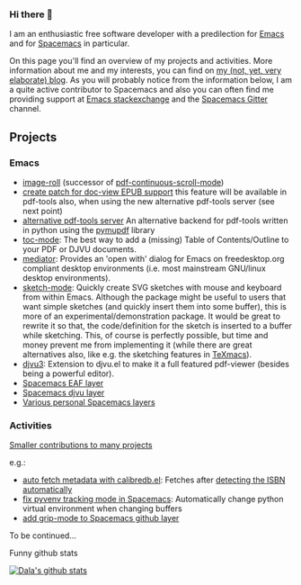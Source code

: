 ### Hi there 👋

I am an enthusiastic free software developer with a predilection for
[Emacs](https://www.gnu.org/software/emacs/) and for
[Spacemacs](https://www.spacemacs.org/) in particular.

On this page you'll find an overview of my projects and activities. More
information about me and my interests, you can find on [my (not, yet, very
elaborate) blog](https://dalanicolai.github.io/notes/). As you will probably
notice from the information below, I am a quite active contributor to Spacemacs
and also you can often find me providing support at [Emacs
stackexchange](https://emacs.stackexchange.com/users/26163/dalanicolai) and the
[Spacemacs Gitter](https://gitter.im/syl20bnr/spacemacs/) channel.

## Projects
### Emacs
* [image-roll](https://github.com/dalanicolai/image-roll.el) (successor of [pdf-continuous-scroll-mode](https://github.com/dalanicolai/pdf-continuous-scroll-mode.el))
* [create patch for doc-view EPUB
  support](https://lists.gnu.org/archive/html/emacs-devel/2022-01/msg00976.html)
  this feature will be available in pdf-tools also, when using the new
  alternative pdf-tools server (see next point)
* [alternative pdf-tools server](https://github.com/vedang/pdf-tools/pull/61) An
  alternative backend for pdf-tools written in python using the
  [pymupdf](https://pymupdf.readthedocs.io/en/latest/) library
* [toc-mode](https://melpa.org/#/toc-mode): The best way to add a (missing)
  Table of Contents/Outline to your PDF or DJVU documents.
* [mediator](https://github.com/dalanicolai/mediator): Provides an 'open with'
  dialog for Emacs on freedesktop.org compliant desktop environments (i.e. most
  mainstream GNU/linux desktop environments).
* [sketch-mode](https://elpa.gnu.org/devel/sketch-mode.html): Quickly create SVG
  sketches with mouse and keyboard from within Emacs. Although the package might
  be useful to users that want simple sketches (and quickly insert them into
  some buffer), this is more of an experimental/demonstration package. It would
  be great to rewrite it so that, the code/definition for the sketch is inserted
  to a buffer while sketching. This, of course is perfectly possible, but time
  and money prevent me from implementing it (while there are great alternatives
  also, like e.g. the sketching features in
  [TeXmacs](https://www.texmacs.org/tmweb/home/welcome.en.html)).
* [djvu3](https://github.com/dalanicolai/djvu3): Extension to djvu.el to make it
  a full featured pdf-viewer (besides being a powerful editor).
* [Spacemacs EAF layer](https://develop.spacemacs.org/layers/+tools/eaf/README.html)
* [Spacemacs djvu layer](https://develop.spacemacs.org/layers/+readers/djvu/README.html)
* [Various personal Spacemacs layers](https://github.com/syl20bnr/spacemacs/discussions/14757#discussioncomment-714850)

### Activities
[Smaller contributions to many projects](https://github.com/pulls?q=is%3Apr+archived%3Afalse+is%3Aclosed+author%3Adalanicolai)

e.g.:
* [auto fetch metadata with
  calibredb.el](https://github.com/chenyanming/calibredb.el/pull/10): Fetches
  after [detecting the ISBN
  automatically](https://github.com/chenyanming/calibredb.el/pull/13)
* [fix pyvenv tracking mode in
  Spacemacs](https://github.com/syl20bnr/spacemacs/pull/13927): Automatically
  change python virtual environment when changing buffers
* [add grip-mode to Spacemacs github layer](https://github.com/syl20bnr/spacemacs/pull/13927)


To be continued...




<!--
**dalanicolai/dalanicolai** is a ✨ _special_ ✨ repository because its `README.md` (this file) appears on your GitHub profile.

Here are some ideas to get you started:

- 🔭 I’m currently working on ...
- 🌱 I’m currently learning ...
- 👯 I’m looking to collaborate on ...
- 🤔 I’m looking for help with ...
- 💬 Ask me about ...
- 📫 How to reach me: ...
- 😄 Pronouns: ...
- ⚡ Fun fact: ...
-->


Funny github stats

[![Dala's github stats](https://github-readme-stats.vercel.app/api?username=dalanicolai)](https://github.com/anuraghazra/github-readme-stats)
